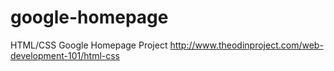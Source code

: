 google-homepage
===============
HTML/CSS Google Homepage Project
http://www.theodinproject.com/web-development-101/html-css

